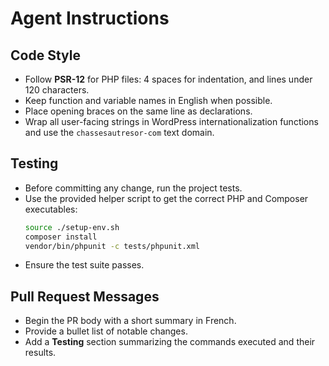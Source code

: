 # Agent Instructions

## Code Style
- Follow **PSR-12** for PHP files: 4 spaces for indentation, and lines under 120 characters.
- Keep function and variable names in English when possible.
- Place opening braces on the same line as declarations.
- Wrap all user-facing strings in WordPress internationalization functions and use the `chassesautresor-com` text domain.

## Testing
- Before committing any change, run the project tests.
- Use the provided helper script to get the correct PHP and Composer executables:
  ```bash
  source ./setup-env.sh
  composer install
  vendor/bin/phpunit -c tests/phpunit.xml
  ```
- Ensure the test suite passes.

## Pull Request Messages
- Begin the PR body with a short summary in French.
- Provide a bullet list of notable changes.
- Add a **Testing** section summarizing the commands executed and their results.

